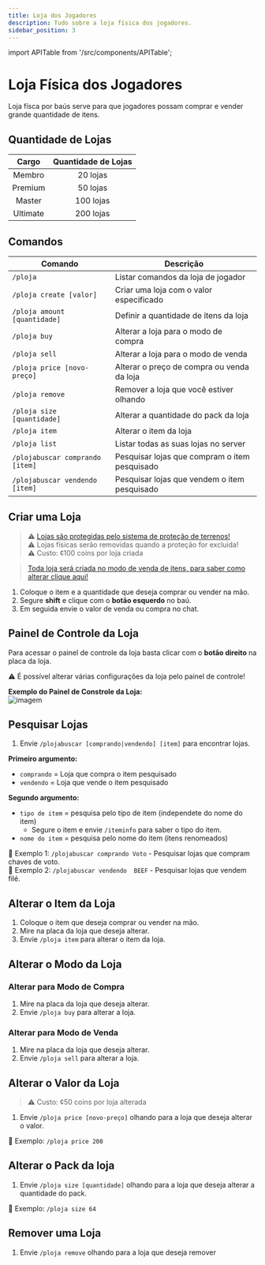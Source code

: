 ```yaml
---
title: Loja dos Jogadores
description: Tudo sobre a loja física dos jogadores.
sidebar_position: 3
---
```


import APITable from '/src/components/APITable';

# Loja Física dos Jogadores

Loja físca por baús serve para que jogadores possam comprar e vender grande quantidade de itens.

## Quantidade de Lojas

<APITable>

| Cargo    | Quantidade de Lojas |
| :------: | :-----------------: |
| Membro   | 20 lojas            |
| Premium  | 50 lojas            |
| Master   | 100 lojas           |
| Ultimate | 200 lojas           |

</APITable>

## Comandos

<APITable>

| Comando | Descrição |
| ------- | --------- |
| `/ploja` | Listar comandos da loja de jogador |
| `/ploja create [valor]` | Criar uma loja com o valor especificado |
| `/ploja amount [quantidade]` | Definir a quantidade de itens da loja |
| `/ploja buy` | Alterar a loja para o modo de compra |
| `/ploja sell` | Alterar a loja para o modo de venda |
| `/ploja price [novo-preço]` | Alterar o preço de compra ou venda da loja |
| `/ploja remove` | Remover a loja que você estiver olhando |
| `/ploja size [quantidade]` | Alterar a quantidade do pack da loja |
| `/ploja item` | Alterar o item da loja |
| `/ploja list` | Listar todas as suas lojas no server |
| `/plojabuscar comprando [item]` | Pesquisar lojas que compram o item pesquisado |
| `/plojabuscar vendendo [item]` | Pesquisar lojas que vendem o item pesquisado |

</APITable>

## Criar uma Loja

> ⚠️ [Lojas são protegidas pelo sistema de proteção de terrenos!](../protecao/basica.md)  
> ⚠️ Lojas físicas serão removidas quando a proteção for excluida!  
> ⚠️ Custo: ¢100 coins por loja criada

> [Toda loja será criada no modo de venda de itens, para saber como alterar clique aqui!](#alterar-o-modo-da-loja)

1. Coloque o item e a quantidade que deseja comprar ou vender na mão.
2. Segure **shift** e clique com o **botão esquerdo** no baú.
3. Em seguida envie o valor de venda ou compra no chat.

## Painel de Controle da Loja

Para acessar o painel de controle da loja basta clicar com o **botão direito** na placa da loja.

⚠️ É possível alterar várias configurações da loja pelo painel de controle!

**Exemplo do Painel de Constrole da Loja:**  
![imagem](https://i.imgur.com/mUsQCqZ.png)

## Pesquisar Lojas

1. Envie `/plojabuscar [comprando|vendendo] [item]` para encontrar lojas.

**Primeiro argumento:**
- `comprando` = Loja que compra o item pesquisado
- `vendendo` = Loja que vende o item pesquisado

**Segundo argumento:**
- `tipo de item` = pesquisa pelo tipo de item (independete do nome do item)
  - Segure o item e envie `/iteminfo` para saber o tipo do item.
- `nome do item` = pesquisa pelo nome do item (itens renomeados)

🎯 Exemplo 1: `/plojabuscar comprando Voto` - Pesquisar lojas que compram chaves de voto.  
🎯 Exemplo 2: `/plojabuscar vendendo  BEEF` - Pesquisar lojas que vendem filé.

## Alterar o Item da Loja

1. Coloque o item que deseja comprar ou vender na mão.
2. Mire na placa da loja que deseja alterar.
3. Envie `/ploja item` para alterar o item da loja.

## Alterar o Modo da Loja

### Alterar para Modo de Compra

1. Mire na placa da loja que deseja alterar.
2. Envie `/ploja buy` para alterar a loja.

### Alterar para Modo de Venda

1. Mire na placa da loja que deseja alterar.
1. Envie `/ploja sell` para alterar a loja.

## Alterar o Valor da Loja

> ⚠️ Custo: ¢50 coins por loja alterada

1. Envie `/ploja price [novo-preço]` olhando para a loja que deseja alterar o valor.

🎯 Exemplo: `/ploja price 200`

## Alterar o Pack da loja

1. Envie `/ploja size [quantidade]` olhando para a loja que deseja alterar a quantidade do pack.

🎯 Exemplo: `/ploja size 64`

## Remover uma Loja

1. Envie `/ploja remove` olhando para a loja que deseja remover
